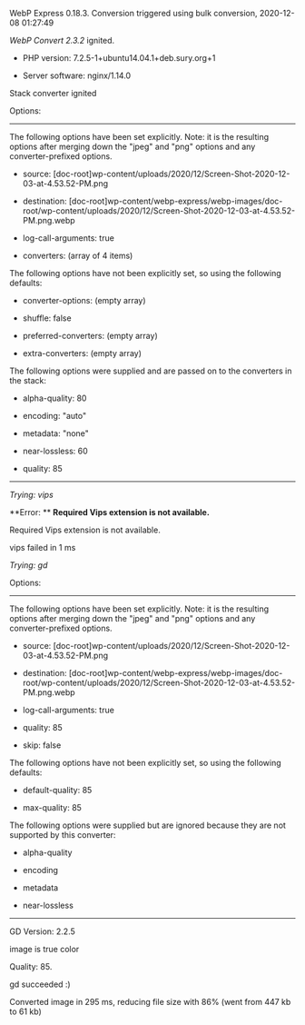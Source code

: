 WebP Express 0.18.3. Conversion triggered using bulk conversion, 2020-12-08 01:27:49

*WebP Convert 2.3.2*  ignited.
- PHP version: 7.2.5-1+ubuntu14.04.1+deb.sury.org+1
- Server software: nginx/1.14.0

Stack converter ignited

Options:
------------
The following options have been set explicitly. Note: it is the resulting options after merging down the "jpeg" and "png" options and any converter-prefixed options.
- source: [doc-root]wp-content/uploads/2020/12/Screen-Shot-2020-12-03-at-4.53.52-PM.png
- destination: [doc-root]wp-content/webp-express/webp-images/doc-root/wp-content/uploads/2020/12/Screen-Shot-2020-12-03-at-4.53.52-PM.png.webp
- log-call-arguments: true
- converters: (array of 4 items)

The following options have not been explicitly set, so using the following defaults:
- converter-options: (empty array)
- shuffle: false
- preferred-converters: (empty array)
- extra-converters: (empty array)

The following options were supplied and are passed on to the converters in the stack:
- alpha-quality: 80
- encoding: "auto"
- metadata: "none"
- near-lossless: 60
- quality: 85
------------


*Trying: vips* 

**Error: ** **Required Vips extension is not available.** 
Required Vips extension is not available.
vips failed in 1 ms

*Trying: gd* 

Options:
------------
The following options have been set explicitly. Note: it is the resulting options after merging down the "jpeg" and "png" options and any converter-prefixed options.
- source: [doc-root]wp-content/uploads/2020/12/Screen-Shot-2020-12-03-at-4.53.52-PM.png
- destination: [doc-root]wp-content/webp-express/webp-images/doc-root/wp-content/uploads/2020/12/Screen-Shot-2020-12-03-at-4.53.52-PM.png.webp
- log-call-arguments: true
- quality: 85
- skip: false

The following options have not been explicitly set, so using the following defaults:
- default-quality: 85
- max-quality: 85

The following options were supplied but are ignored because they are not supported by this converter:
- alpha-quality
- encoding
- metadata
- near-lossless
------------

GD Version: 2.2.5
image is true color
Quality: 85. 
gd succeeded :)

Converted image in 295 ms, reducing file size with 86% (went from 447 kb to 61 kb)
